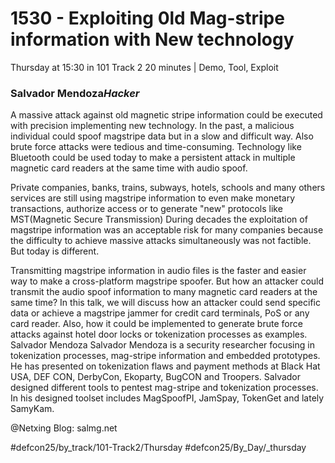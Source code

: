 # 1530 - Exploiting 0ld Mag-stripe information with New technology
Thursday at 15:30 in 101 Track 2
20 minutes | Demo, Tool, Exploit
### Salvador Mendoza*Hacker*

A massive attack against old magnetic stripe information could be executed with precision implementing new technology. In the past, a malicious individual could spoof magstripe data but in a slow and difficult way. Also brute force attacks were tedious and time-consuming. Technology like Bluetooth could be used today to make a persistent attack in multiple magnetic card readers at the same time with audio spoof.

Private companies, banks, trains, subways, hotels, schools and many others services are still using magstripe information to even make monetary transactions, authorize access or to generate "new" protocols like MST(Magnetic Secure Transmission) During decades the exploitation of magstripe information was an acceptable risk for many companies because the difficulty to achieve massive attacks simultaneously was not factible. But today is different.

Transmitting magstripe information in audio files is the faster and easier way to make a cross-platform magstripe spoofer. But how an attacker could transmit the audio spoof information to many magnetic card readers at the same time? In this talk, we will discuss how an attacker could send specific data or achieve a magstripe jammer for credit card terminals, PoS or any card reader. Also, how it could be implemented to generate brute force attacks against hotel door locks or tokenization processes as examples.
Salvador Mendoza
Salvador Mendoza is a security researcher focusing in tokenization processes, mag-stripe information and embedded prototypes. He has presented on tokenization flaws and payment methods at Black Hat USA, DEF CON, DerbyCon, Ekoparty, BugCON and Troopers. Salvador designed different tools to pentest mag-stripe and tokenization processes. In his designed toolset includes MagSpoofPI, JamSpay, TokenGet and lately SamyKam.

@Netxing
Blog: salmg.net

#defcon25/by_track/101-Track2/Thursday #defcon25/By_Day/_thursday